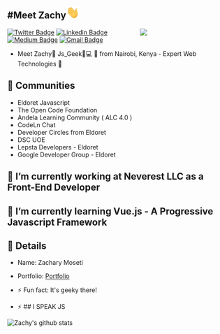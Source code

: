 
<h2> #Meet Zachy<img src="https://raw.githubusercontent.com/ABSphreak/ABSphreak/master/gifs/Hi.gif" width="30px"></h2>

<img align='right' src="https://github.com/ZachyDev/ZachyDev/blob/master/Zachy.PNG" width='200"'>

[![Twitter Badge](https://img.shields.io/badge/-@Zachy_Codes-1ca0f1?style=flat-square&labelColor=1ca0f1&logo=twitter&logoColor=white&link=https://twitter.com/Zachy_Codes)](https://twitter.com/Zachy_Codes) [![Linkedin Badge](https://img.shields.io/badge/-Zachy@LinkedIn-blue?style=flat-square&logo=Linkedin&logoColor=white&link=https://www.linkedin.com/in/zachydev/)](https://www.linkedin.com/in/ZachyDev/) [![Medium Badge](https://img.shields.io/badge/-Zachy_on_Medium-03a57a?style=flat-square&labelColor=000000&logo=Medium&link=https://medium.com/@mosetizachary001/)](https://medium.com/@mosetizachary001)
[![Gmail Badge](https://img.shields.io/badge/-Email-c14438?style=flat-square&logo=Gmail&logoColor=white&link=mailto:mosetizachary001@gmail.com)](mailto:mosetizachary001@gmail.com)

- Meet Zachy🌟 Js_Geek👋💻 :man: from Nairobi, Kenya - Expert Web Technologies :revolving_hearts:

## 👯 Communities
- Eldoret Javascript
- The Open Code Foundation
- Andela Learning Community ( ALC 4.0 )
- CodeLn Chat
- Developer Circles from Eldoret
- DSC UOE
- Lepsta Developers - Eldoret
- Google Developer Group - Eldoret


## 🔭 I’m currently working at Neverest LLC as a Front-End Developer

## 🌱 I’m currently learning   Vue.js - A Progressive Javascript Framework

## 💬 Details
- Name: Zachary Moseti
<!-- - Presentations -->
- Portfolio: [Portfolio](https://codewithzachy.netlify.com/)

- ⚡ Fun fact: It's geeky there!
- ⚡ ## I SPEAK JS

![Zachy's github stats](https://github-readme-stats.vercel.app/api?username=ZachyDev&hide=["issues"]&show_icons=true)


